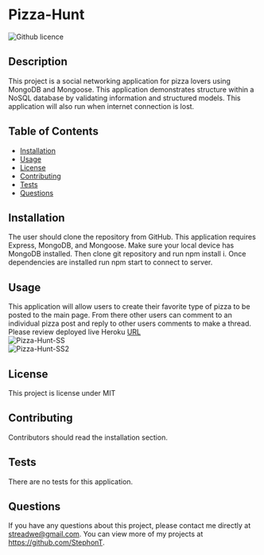  # Pizza-Hunt
  ![Github licence](http://img.shields.io/badge/license-MIT-blue.svg)

  ## Description
  This project is a social networking application for pizza lovers using MongoDB and Mongoose. This application demonstrates structure within a NoSQL database by validating information and structured models. This application will also run when internet connection is lost.

  ## Table of Contents
  * [Installation](#installation)
  * [Usage](#usage)
  * [License](#license)
  * [Contributing](#contributing)
  * [Tests](#tests)
  * [Questions](#questions)

  ## Installation
  The user should clone the repository from GitHub. This application requires Express, MongoDB, and Mongoose. Make sure your local device has MongoDB installed. Then clone git repository and run npm install i. Once dependencies are installed run npm start to connect to server.

  ## Usage
  This application will allow users to create their favorite type of pizza to be posted to the main page. From there other users can comment to an individual pizza post and reply to other users comments to make a thread.
  <br>
  Please review deployed live Heroku <a href="https://fast-sierra-37446.herokuapp.com/">URL</a>
  <br>
  ![Pizza-Hunt-SS](https://user-images.githubusercontent.com/104699408/187805236-75f3ecfd-192f-4ca5-a6cc-7cf80d100766.jpg)
  <br>
  ![Pizza-Hunt-SS2](https://user-images.githubusercontent.com/104699408/187805268-3a280747-4f8e-4e64-b1d6-9f0a450a9834.jpg)



  ## License
  This project is license under MIT

  ## Contributing
  Contributors should read the installation section.
  
  ## Tests
  There are no tests for this application.

  ## Questions
  If you have any questions about this project, please contact me directly at streadwe@gmail.com. You can view more of my projects at https://github.com/StephonT.
  
